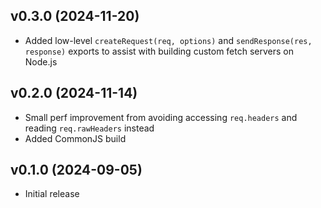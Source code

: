 ## v0.3.0 (2024-11-20)

- Added low-level `createRequest(req, options)` and `sendResponse(res, response)` exports to assist with building custom fetch servers on Node.js

## v0.2.0 (2024-11-14)

- Small perf improvement from avoiding accessing `req.headers` and reading `req.rawHeaders` instead
- Added CommonJS build

## v0.1.0 (2024-09-05)

- Initial release
